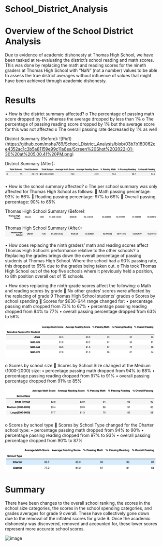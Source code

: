 # School_District_Analysis
# Overview of the School District Analysis 

Due to evidence of academic dishonesty at Thomas High School, we have been tasked at re-evaluating the district’s school reading and math scores. This was done by replacing the math and reading scores for the nineth graders at Thomas High School with “NaN” (not a number) values to be able to assess the true district averages without influence of values that might have been achieved through academic dishonesty. 

# Results 
•	How is the district summary affected?
o	The percentage of passing math score dropped by 1% whereas the average dropped by less than 1%
o	The percentage of passing reading score dropped by 1% but the average score for this was not affected 
o	The overall passing rate decreased by 1% as well 

District Summary (Before): 
![Pic1}(https://github.com/msha789/School_District_Analysis/blob/03b7b180062ee4352ac1c3b5a81159e99c11a6ea/Screen%20Shot%202022-01-30%20at%205.00.41%20PM.png)

District Summary (After): 
![Pic2](https://github.com/msha789/School_District_Analysis/blob/03b7b180062ee4352ac1c3b5a81159e99c11a6ea/Screen%20Shot%202022-01-30%20at%205.00.50%20PM.png)

•	How is the school summary affected?
o	The per school summary was only affected for Thomas High School as follows:
	Math passing percentage: 93% to 66% 
	Reading passing percentage: 97% to 69% 
	Overall passing percentage: 90% to 65%

Thomas High School Summary (Before): 
![Pic3](https://github.com/msha789/School_District_Analysis/blob/03b7b180062ee4352ac1c3b5a81159e99c11a6ea/Screen%20Shot%202022-01-30%20at%205.16.44%20PM.png)

Thomas High School Summary (After): 
![Pic4](https://github.com/msha789/School_District_Analysis/blob/03b7b180062ee4352ac1c3b5a81159e99c11a6ea/Screen%20Shot%202022-01-30%20at%205.16.56%20PM.png)


•	How does replacing the ninth graders’ math and reading scores affect Thomas High School’s performance relative to the other schools?
o	Replacing the grades brings down the overall percentage of passing students at Thomas High School. Where the school had a 90% passing rate, this dropped to 65% due to the grades being taken out. 
o	This took Thomas High School out of the top five schools where it previously held a position, to 8th position overall out of 15 schools. 

•	How does replacing the ninth-grade scores affect the following:
o	Math and reading scores by grade
	No other grades’ scores were affected by the replacing of grade 9 Thomas High School students’ grades
o	Scores by school spending
	Scores for $630-644 range changed for:
•	percentage passing math dropped from 73% to 67% 
•	percentage passing reading dropped from 84% to 77% 
•	overall passing percentage dropped from 63% to 56%

![Pic](https://github.com/msha789/School_District_Analysis/blob/03b7b180062ee4352ac1c3b5a81159e99c11a6ea/Screen%20Shot%202022-01-30%20at%205.58.32%20PM.png)

o	Scores by school size
	Scores by School Size changed at the Medium (1000-2000) size: 
•	percentage passing math dropped from 94% to 88% 
•	percentage passing reading dropped from 97% to 91% 
•	overall passing percentage dropped from 91% to 85%

![Pic5](https://github.com/msha789/School_District_Analysis/blob/03b7b180062ee4352ac1c3b5a81159e99c11a6ea/Screen%20Shot%202022-01-30%20at%205.58.41%20PM.png)

o	Scores by school type
	Scores by School Type changed for the Charter school type: 
•	percentage passing math dropped from 94% to 90% 
•	percentage passing reading dropped from 97% to 93% 
•	overall passing percentage dropped from 90% to 87%

![Pic6](https://github.com/msha789/School_District_Analysis/blob/03b7b180062ee4352ac1c3b5a81159e99c11a6ea/Screen%20Shot%202022-01-30%20at%205.58.49%20PM.png)

# Summary 
There have been changes to the overall school ranking, the scores in the school size categories, the scores in the school spending categories, and grades averages for grade 9 overall. These have collectively gone down due to the removal of the inflated scores for grade 9. Once the academic dishonesty was discovered, removed and accounted for, these lower scores represent more accurate school scores. 

![image](https://user-images.githubusercontent.com/96354695/151722078-35c18e70-d378-4615-98d0-36b9dd207cb3.png)

